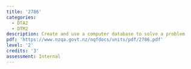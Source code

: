 ```yaml
---
title: '2786'
categories:
  - DTA2
  - DTM2
description: Create and use a computer database to solve a problem
pdf: 'https://www.nzqa.govt.nz/nqfdocs/units/pdf/2786.pdf'
level: '2'
credits: '3'
assessment: Internal
---
```


